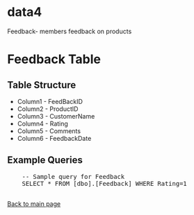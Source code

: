 # data4
Feedback- members feedback on products
<!DOCTYPE html>
<html lang="en">
<head>
    <meta charset="UTF-8">
    <meta name="viewport" content="width=device-width, initial-scale=1.0">
    <title>Feedback Table Details</title>
</head>
<body>
    <h1>Feedback Table</h1>
    <h2>Table Structure</h2>
    <ul>
        <li>Column1 - FeedBackID</li>
        <li>Column2 - ProductID</li>
      <li>Column3 - CustomerName</li>
      <li>Column4 - Rating</li>
      <li>Column5 - Comments</li>
      <li>Column6 - FeedbackDate</li>
          </ul>
    <h2>Example Queries</h2>
    <pre>
    -- Sample query for Feedback
    SELECT * FROM [dbo].[Feedback] WHERE Rating=1
    </pre>
    <a href="../index.html">Back to main page</a>
</body>
</html>

